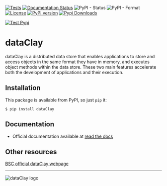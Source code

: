 [![Tests](https://github.com/bsc-dom/dataclay/actions/workflows/tests.yml/badge.svg)](https://github.com/bsc-dom/dataclay/actions/workflows/tests.yml)
[![Documentation Status](https://readthedocs.org/projects/pyclay/badge/?version=latest)](https://pyclay.readthedocs.io/en/latest/?badge=latest)
![PyPI - Status](https://img.shields.io/pypi/status/dataclay)
![PyPI - Format](https://img.shields.io/pypi/format/dataclay)
[![License](https://img.shields.io/github/license/bsc-dom/dataclay)](https://github.com/bsc-dom/dataclay/blob/main/LICENSE.txt)
[![PyPI version](https://badge.fury.io/py/dataClay.png)](https://badge.fury.io/py/dataClay)
[![Pypi Downloads](https://pepy.tech/badge/dataclay)](https://pepy.tech/project/dataclay)

[![Test Pypi](https://img.shields.io/badge/testpypi-2.8.dev-green)](https://test.pypi.org/project/dataClay/)

# dataClay

dataClay is a distributed data store that enables applications to store and access objects in the same format they have in memory, and executes object methods within the data store. These two main features accelerate both the development of applications and their execution.

## Installation

This package is available from PyPI, so just `pip` it:

    $ pip install dataClay

## Documentation

- Official documentation available at [read the docs](https://pyclay.readthedocs.io/en/latest/)

## Other resources

[BSC official dataClay webpage](https://www.bsc.es/dataclay)

---

![dataClay logo](https://www.bsc.es/sites/default/files/public/styles/bscw2_-_simple_crop_style/public/bscw2/content/software-app/logo/logo_dataclay_web_bsc.jpg)
